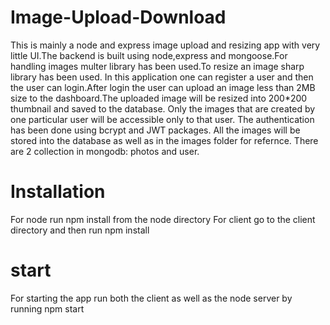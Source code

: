 # Image-Upload-Download

This is mainly a node and express image upload and resizing app with very little UI.The backend is built using node,express and mongoose.For handling images multer library has been used.To resize an image sharp library has been used.
In this application one can register a user and then the user can login.After login the user can upload an image less than 2MB size to the dashboard.The uploaded image will be resized into 200*200 thumbnail and saved to the database.
Only the images that are created by one particular user will be accessible only to that user.
The authentication has been done using bcrypt and JWT packages.
All the images will be stored into the database as well as in the images folder for refernce.
There are 2 collection in mongodb: photos and user.

# Installation

For node run npm install from the node directory
For client go to the client directory and then run npm install

# start

For starting the app run both the client as well as the node server by running npm start

